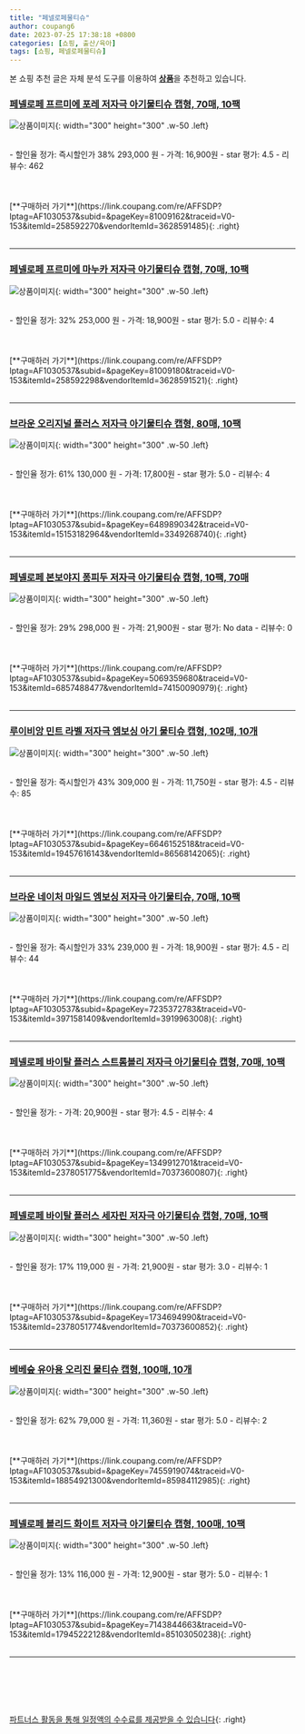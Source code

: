 ```yaml
---
title: "페넬로페물티슈"
author: coupang6
date: 2023-07-25 17:38:18 +0800
categories: [쇼핑, 출산/육아]
tags: [쇼핑, 페넬로페물티슈]
---
```


본 쇼핑 추천 글은 자체 분석 도구를 이용하여 [**상품**](https://link.coupang.com/a/bao1ui)을 추천하고 있습니다.

### [페넬로페 프르미에 포레 저자극 아기물티슈 캡형, 70매, 10팩](https://link.coupang.com/re/AFFSDP?lptag=AF1030537&subid=&pageKey=81009162&traceid=V0-153&itemId=258592270&vendorItemId=3628591485)

![상품이미지](https://thumbnail10.coupangcdn.com/thumbnails/remote/230x230ex/image/retail/images/44040588468263-5e9687cb-fd42-45bf-a859-9eac2bb047a3.jpg){: width="300" height="300" .w-50 .left}


<br>
- 할인율 정가: 즉시할인가 38%  293,000   원
- 가격: 16,900원
- star 평가: 4.5
- 리뷰수: 462
<br>
<br>
<br>
<br>
[**구매하러 가기**](https://link.coupang.com/re/AFFSDP?lptag=AF1030537&subid=&pageKey=81009162&traceid=V0-153&itemId=258592270&vendorItemId=3628591485){: .right}
<br>
<br>

---

### [페넬로페 프르미에 마누카 저자극 아기물티슈 캡형, 70매, 10팩](https://link.coupang.com/re/AFFSDP?lptag=AF1030537&subid=&pageKey=81009180&traceid=V0-153&itemId=258592298&vendorItemId=3628591521)

![상품이미지](https://thumbnail8.coupangcdn.com/thumbnails/remote/230x230ex/image/retail/images/1259458017629131-fc9ada3b-d3a2-4efd-aa79-9c8443f1000f.jpg){: width="300" height="300" .w-50 .left}


<br>
- 할인율 정가: 32%  253,000   원
- 가격: 18,900원
- star 평가: 5.0
- 리뷰수: 4
<br>
<br>
<br>
<br>
[**구매하러 가기**](https://link.coupang.com/re/AFFSDP?lptag=AF1030537&subid=&pageKey=81009180&traceid=V0-153&itemId=258592298&vendorItemId=3628591521){: .right}
<br>
<br>

---

### [브라운 오리지널 플러스 저자극 아기물티슈 캡형, 80매, 10팩](https://link.coupang.com/re/AFFSDP?lptag=AF1030537&subid=&pageKey=6489890342&traceid=V0-153&itemId=15153182964&vendorItemId=3349268740)

![상품이미지](https://thumbnail7.coupangcdn.com/thumbnails/remote/230x230ex/image/retail/images/692000035986383-1a0f95c3-7df8-4aeb-a4d4-c2ec6ef2cf83.jpg){: width="300" height="300" .w-50 .left}


<br>
- 할인율 정가: 61%  130,000   원
- 가격: 17,800원
- star 평가: 5.0
- 리뷰수: 4
<br>
<br>
<br>
<br>
[**구매하러 가기**](https://link.coupang.com/re/AFFSDP?lptag=AF1030537&subid=&pageKey=6489890342&traceid=V0-153&itemId=15153182964&vendorItemId=3349268740){: .right}
<br>
<br>

---

### [페넬로페 본보야지 퐁피두 저자극 아기물티슈 캡형, 10팩, 70매](https://link.coupang.com/re/AFFSDP?lptag=AF1030537&subid=&pageKey=5069359680&traceid=V0-153&itemId=6857488477&vendorItemId=74150090979)

![상품이미지](https://thumbnail8.coupangcdn.com/thumbnails/remote/230x230ex/image/retail/images/1259460550452868-dc4cb10f-c8de-43b4-8a6a-847320a8a50a.jpg){: width="300" height="300" .w-50 .left}


<br>
- 할인율 정가: 29%  298,000   원
- 가격: 21,900원
- star 평가: No data
- 리뷰수: 0
<br>
<br>
<br>
<br>
[**구매하러 가기**](https://link.coupang.com/re/AFFSDP?lptag=AF1030537&subid=&pageKey=5069359680&traceid=V0-153&itemId=6857488477&vendorItemId=74150090979){: .right}
<br>
<br>

---

### [루이비앙 민트 라벨 저자극 엠보싱 아기 물티슈 캡형, 102매, 10개](https://link.coupang.com/re/AFFSDP?lptag=AF1030537&subid=&pageKey=6646152518&traceid=V0-153&itemId=19457616143&vendorItemId=86568142065)

![상품이미지](https://thumbnail9.coupangcdn.com/thumbnails/remote/230x230ex/image/retail/images/998278556854355-dfd92b55-848a-4214-86a6-54ecc9a39f88.jpg){: width="300" height="300" .w-50 .left}


<br>
- 할인율 정가: 즉시할인가 43%  309,000   원
- 가격: 11,750원
- star 평가: 4.5
- 리뷰수: 85
<br>
<br>
<br>
<br>
[**구매하러 가기**](https://link.coupang.com/re/AFFSDP?lptag=AF1030537&subid=&pageKey=6646152518&traceid=V0-153&itemId=19457616143&vendorItemId=86568142065){: .right}
<br>
<br>

---

### [브라운 네이처 마일드 엠보싱 저자극 아기물티슈, 70매, 10팩](https://link.coupang.com/re/AFFSDP?lptag=AF1030537&subid=&pageKey=7235372783&traceid=V0-153&itemId=3971581409&vendorItemId=3919963008)

![상품이미지](https://thumbnail9.coupangcdn.com/thumbnails/remote/230x230ex/image/retail/images/44969964474359-c4cabf21-bf41-480d-9d16-fdc47f3d4b47.jpg){: width="300" height="300" .w-50 .left}


<br>
- 할인율 정가: 즉시할인가 33%  239,000   원
- 가격: 18,900원
- star 평가: 4.5
- 리뷰수: 44
<br>
<br>
<br>
<br>
[**구매하러 가기**](https://link.coupang.com/re/AFFSDP?lptag=AF1030537&subid=&pageKey=7235372783&traceid=V0-153&itemId=3971581409&vendorItemId=3919963008){: .right}
<br>
<br>

---

### [페넬로페 바이탈 플러스 스트롬볼리 저자극 아기물티슈 캡형, 70매, 10팩](https://link.coupang.com/re/AFFSDP?lptag=AF1030537&subid=&pageKey=1349912701&traceid=V0-153&itemId=2378051775&vendorItemId=70373600807)

![상품이미지](https://thumbnail6.coupangcdn.com/thumbnails/remote/230x230ex/image/retail/images/1259458623842233-52da27c3-a251-43cf-9fd6-ecacdbf7a08a.jpg){: width="300" height="300" .w-50 .left}


<br>
- 할인율 정가: 
- 가격: 20,900원
- star 평가: 4.5
- 리뷰수: 4
<br>
<br>
<br>
<br>
[**구매하러 가기**](https://link.coupang.com/re/AFFSDP?lptag=AF1030537&subid=&pageKey=1349912701&traceid=V0-153&itemId=2378051775&vendorItemId=70373600807){: .right}
<br>
<br>

---

### [페넬로페 바이탈 플러스 세자린 저자극 아기물티슈 캡형, 70매, 10팩](https://link.coupang.com/re/AFFSDP?lptag=AF1030537&subid=&pageKey=1734694990&traceid=V0-153&itemId=2378051774&vendorItemId=70373600852)

![상품이미지](https://thumbnail9.coupangcdn.com/thumbnails/remote/230x230ex/image/retail/images/1259458733163044-f752188f-eab0-4f9e-aa1a-057002e18e6a.jpg){: width="300" height="300" .w-50 .left}


<br>
- 할인율 정가: 17%  119,000   원
- 가격: 21,900원
- star 평가: 3.0
- 리뷰수: 1
<br>
<br>
<br>
<br>
[**구매하러 가기**](https://link.coupang.com/re/AFFSDP?lptag=AF1030537&subid=&pageKey=1734694990&traceid=V0-153&itemId=2378051774&vendorItemId=70373600852){: .right}
<br>
<br>

---

### [베베숲 유아용 오리진 물티슈 캡형, 100매, 10개](https://link.coupang.com/re/AFFSDP?lptag=AF1030537&subid=&pageKey=7455919074&traceid=V0-153&itemId=18854921300&vendorItemId=85984112985)

![상품이미지](https://thumbnail6.coupangcdn.com/thumbnails/remote/230x230ex/image/retail/images/5129822575956610-13440c4b-8bc8-4213-8fb9-4e419ee04625.jpg){: width="300" height="300" .w-50 .left}


<br>
- 할인율 정가: 62%  79,000   원
- 가격: 11,360원
- star 평가: 5.0
- 리뷰수: 2
<br>
<br>
<br>
<br>
[**구매하러 가기**](https://link.coupang.com/re/AFFSDP?lptag=AF1030537&subid=&pageKey=7455919074&traceid=V0-153&itemId=18854921300&vendorItemId=85984112985){: .right}
<br>
<br>

---

### [페넬로페 볼리드 화이트 저자극 아기물티슈 캡형, 100매, 10팩](https://link.coupang.com/re/AFFSDP?lptag=AF1030537&subid=&pageKey=7143844663&traceid=V0-153&itemId=17945222128&vendorItemId=85103050238)

![상품이미지](https://thumbnail6.coupangcdn.com/thumbnails/remote/230x230ex/image/retail/images/1144978930043744-8ca585d1-8322-43ff-81df-1a37dcae88a4.jpg){: width="300" height="300" .w-50 .left}


<br>
- 할인율 정가: 13%  116,000   원
- 가격: 12,900원
- star 평가: 5.0
- 리뷰수: 1
<br>
<br>
<br>
<br>
[**구매하러 가기**](https://link.coupang.com/re/AFFSDP?lptag=AF1030537&subid=&pageKey=7143844663&traceid=V0-153&itemId=17945222128&vendorItemId=85103050238){: .right}
<br>
<br>

---
<br><br><br><br><br> [파트너스 활동을 통해 일정액의 수수료를 제공받을 수 있습니다](https://link.coupang.com/a/bao1ui){: .right}